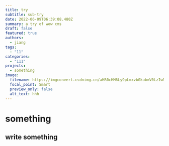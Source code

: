 ```yaml
---
title: try
subtitle: sub-try
date: 2022-06-09T06:39:08.480Z
summary: a try of wow cms
draft: false
featured: true
authors:
  - jiang
tags:
  - "11"
categories:
  - "111"
projects:
  - something
image:
  filename: https://imgconvert.csdnimg.cn/aHR0cHM6Ly9pLmxvbGkubmV0LzIwMjAvMDYvMTQvZHFGQTNMT1pVMThUR2lELnBuZw?x-oss-process=image/format,png
  focal_point: Smart
  preview_only: false
  alt_text: hhh
---
```

# something
## write something